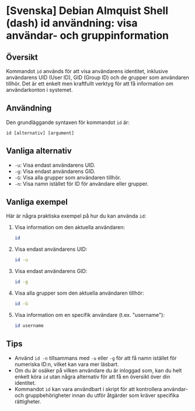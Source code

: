 # [Svenska] Debian Almquist Shell (dash) id användning: visa användar- och gruppinformation

## Översikt
Kommandot `id` används för att visa användarens identitet, inklusive användarens UID (User ID), GID (Group ID) och de grupper som användaren tillhör. Det är ett enkelt men kraftfullt verktyg för att få information om användarkonton i systemet.

## Användning
Den grundläggande syntaxen för kommandot `id` är:

```
id [alternativ] [argument]
```

## Vanliga alternativ
- `-u`: Visa endast användarens UID.
- `-g`: Visa endast användarens GID.
- `-G`: Visa alla grupper som användaren tillhör.
- `-n`: Visa namn istället för ID för användare eller grupper.

## Vanliga exempel
Här är några praktiska exempel på hur du kan använda `id`:

1. Visa information om den aktuella användaren:
   ```sh
   id
   ```

2. Visa endast användarens UID:
   ```sh
   id -u
   ```

3. Visa endast användarens GID:
   ```sh
   id -g
   ```

4. Visa alla grupper som den aktuella användaren tillhör:
   ```sh
   id -G
   ```

5. Visa information om en specifik användare (t.ex. "username"):
   ```sh
   id username
   ```

## Tips
- Använd `id -n` tillsammans med `-u` eller `-g` för att få namn istället för numeriska ID:n, vilket kan vara mer läsbart.
- Om du är osäker på vilken användare du är inloggad som, kan du helt enkelt köra `id` utan några alternativ för att få en översikt över din identitet.
- Kommandot `id` kan vara användbart i skript för att kontrollera användar- och gruppbehörigheter innan du utför åtgärder som kräver specifika rättigheter.